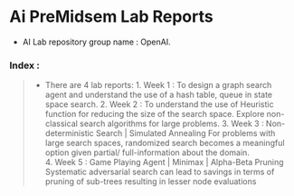 # Ai PreMidsem Lab Reports

- AI Lab repository group name : OpenAI.

### Index : 

> - There are 4 lab reports:
		1. Week 1 : To design a graph search agent and understand the use of a hash table, queue in state space search.
		2. Week 2 : To understand the use of Heuristic function for reducing the size of the search space.  Explore non-classical search algorithms for large problems.
		3. Week 3 : Non-deterministic Search | Simulated Annealing
For problems with large search spaces, randomized search becomes a meaningful option given partial/ full-information about the domain.  
		4. Week 5 : Game Playing Agent | Minimax | Alpha-Beta Pruning Systematic adversarial search can lead to savings in terms of pruning of sub-trees resulting in lesser node evaluations

		 	
